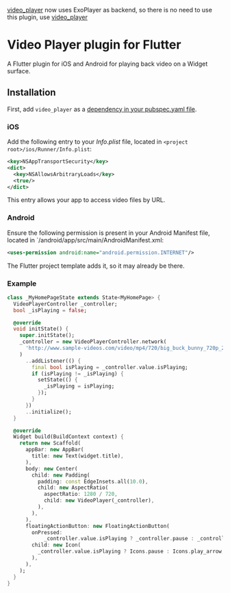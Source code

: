 [video_player](https://pub.dev/packages/video_player) now uses ExoPlayer as backend, so there is no need to use this plugin, use [video_player](https://pub.dev/packages/video_player)

# Video Player plugin for Flutter

A Flutter plugin for iOS and Android for playing back video on a Widget surface.

## Installation

First, add `video_player` as a [dependency in your pubspec.yaml file](https://flutter.io/using-packages/).

### iOS

Add the following entry to your _Info.plist_ file, located in `<project root>/ios/Runner/Info.plist`:

```xml
<key>NSAppTransportSecurity</key>
<dict>
  <key>NSAllowsArbitraryLoads</key>
  <true/>
</dict>
```

This entry allows your app to access video files by URL.

### Android

Ensure the following permission is present in your Android Manifest file, located in `<project root>/android/app/src/main/AndroidManifest.xml:

```xml
<uses-permission android:name="android.permission.INTERNET"/>
```

The Flutter project template adds it, so it may already be there.

### Example

```dart
class _MyHomePageState extends State<MyHomePage> {
  VideoPlayerController _controller;
  bool _isPlaying = false;

  @override
  void initState() {
    super.initState();
    _controller = new VideoPlayerController.network(
      'http://www.sample-videos.com/video/mp4/720/big_buck_bunny_720p_20mb.mp4',
    )
      ..addListener(() {
        final bool isPlaying = _controller.value.isPlaying;
        if (isPlaying != _isPlaying) {
          setState(() {
            _isPlaying = isPlaying;
          });
        }
      })
      ..initialize();
  }

  @override
  Widget build(BuildContext context) {
    return new Scaffold(
      appBar: new AppBar(
        title: new Text(widget.title),
      ),
      body: new Center(
        child: new Padding(
          padding: const EdgeInsets.all(10.0),
          child: new AspectRatio(
            aspectRatio: 1280 / 720,
            child: new VideoPlayer(_controller),
          ),
        ),
      ),
      floatingActionButton: new FloatingActionButton(
        onPressed:
            _controller.value.isPlaying ? _controller.pause : _controller.play,
        child: new Icon(
          _controller.value.isPlaying ? Icons.pause : Icons.play_arrow,
        ),
      ),
    );
  }
}
```
